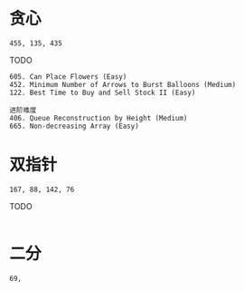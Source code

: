 # 贪心

```
455, 135, 435
```

TODO

```
605. Can Place Flowers (Easy)
452. Minimum Number of Arrows to Burst Balloons (Medium)
122. Best Time to Buy and Sell Stock II (Easy)

进阶难度
406. Queue Reconstruction by Height (Medium)
665. Non-decreasing Array (Easy)
```

# 双指针

```
167, 88, 142, 76
```

TODO

```
```

# 二分

```
69,
```


